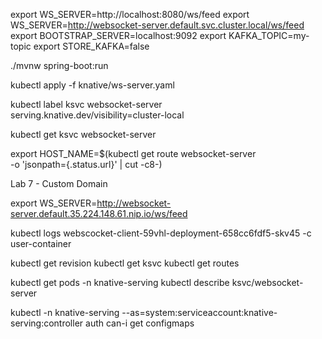 export WS_SERVER=http://localhost:8080/ws/feed
export WS_SERVER=http://websocket-server.default.svc.cluster.local/ws/feed
export BOOTSTRAP_SERVER=localhost:9092
export KAFKA_TOPIC=my-topic
export STORE_KAFKA=false

./mvnw spring-boot:run

kubectl apply -f knative/ws-server.yaml

kubectl label ksvc websocket-server \
  serving.knative.dev/visibility=cluster-local

kubectl get ksvc websocket-server

export HOST_NAME=$(kubectl get route websocket-server \
  -o 'jsonpath={.status.url}' | cut -c8-)

Lab 7 - Custom Domain


export WS_SERVER=http://websocket-server.default.35.224.148.61.nip.io/ws/feed


kubectl logs webscocket-client-59vhl-deployment-658cc6fdf5-skv45 -c user-container

kubectl get revision
kubectl get ksvc
kubectl get routes

kubectl get pods -n knative-serving
kubectl describe ksvc/websocket-server


kubectl -n knative-serving --as=system:serviceaccount:knative-serving:controller auth can-i get configmaps